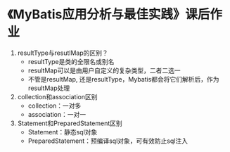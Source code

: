 # 《MyBatis应用分析与最佳实践》课后作业

1. resultType与resutlMap的区别？
   - resultType是类的全限名或别名
   - resultMap可以是由用户自定义的复杂类型，二者二选一
   - 不管是resultMap, 还是resultType，Mybatis都会将它们解析后，作为resultMap处理
2. collection和association区别
   - collection：一对多
   - association：一对一
3. Statement和PreparedStatement区别
   - Statement：静态sql对象
   - PreparedStatement：预编译sql对象，可有效防止sql注入